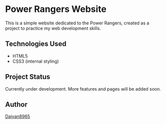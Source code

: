 # Power Rangers Website

This is a simple website dedicated to the Power Rangers, created as a project to practice my web development skills.

## Technologies Used
- HTML5
- CSS3 (internal styling)

## Project Status
Currently under development. More features and pages will be added soon.

## Author
[Daiyan8965](https://github.com/Daiyan8965)
